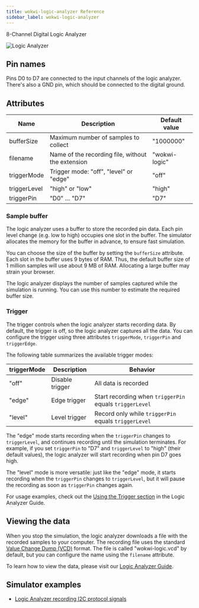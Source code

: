 ```yaml
---
title: wokwi-logic-analyzer Reference
sidebar_label: wokwi-logic-analyzer
---
```


8-Channel Digital Logic Analyzer

![Logic Analyzer](wokwi-logic-analyzer.svg)

## Pin names

Pins D0 to D7 are connected to the input channels of the logic analyzer. There's also a GND pin, which should be connected to the digital ground.

## Attributes

| Name         | Description                                       | Default value |
| ------------ | ------------------------------------------------- | ------------- |
| bufferSize   | Maximum number of samples to collect              | "1000000"     |
| filename     | Name of the recording file, without the extension | "wokwi-logic" |
| triggerMode  | Trigger mode: "off", "level" or "edge"            | "off"         |
| triggerLevel | "high" or "low"                                   | "high"        |
| triggerPin   | "D0" … "D7"                                       | "D7"          |

### Sample buffer

The logic analyzer uses a buffer to store the recorded pin data. Each pin level change (e.g. low to high) occupies one slot in the buffer. The simulator allocates
the memory for the buffer in advance, to ensure fast simulation.

You can choose the size of the buffer by setting the `bufferSize` attribute. Each slot in the buffer uses 9 bytes of RAM. Thus, the default buffer size of 1 million
samples will use about 9 MB of RAM. Allocating a large buffer may strain your browser.

The logic analyzer displays the number of samples captured while the simulation is running. You can use this number to estimate the required buffer size.

### Trigger

The trigger controls when the logic analyzer starts recording data. By default, the trigger is off, so the logic analyzer captures all the data. You can configure the trigger using three attributes `triggerMode`, `triggerPin` and `triggerEdge`.

The following table summarizes the available trigger modes:

| triggerMode | Description     | Behavior                                                |
| ----------- | --------------- | ------------------------------------------------------- |
| "off"       | Disable trigger | All data is recorded                                    |
| "edge"      | Edge trigger    | Start recording when `triggerPin` equals `triggerLevel` |
| "level"     | Level trigger   | Record only while `triggerPin` equals `triggerLevel`    |

The "edge" mode starts recording when the `triggerPin` changes to `triggerLevel`, and continues recording until the simulation terminates. For example, if you set `triggerPin` to "D7" and `triggerLevel` to "high" (their default values), the logic analyzer will start recording when pin D7 goes high.

The "level" mode is more versatile: just like the "edge" mode, it starts recording when the `triggerPin` changes to `triggerLevel`, but it will pause the recording as soon as `triggerPin` changes again.

For usage examples, check out the [Using the Trigger section](../guides/logic-analyzer#using-the-trigger) in the Logic Analyzer Guide.

## Viewing the data

When you stop the simulation, the logic analyzer downloads a file with the recorded samples to your computer. The recording file uses the standard [Value Change Dump (VCD)](https://en.wikipedia.org/wiki/Value_change_dump) format. The file is called "wokwi-logic.vcd" by default, but you can configure the name using the `filename` attribute.

To learn how to view the data, please visit our [Logic Analyzer Guide](../guides/logic-analyzer#using-the-logic-analyzer).

## Simulator examples

- [Logic Analyzer recording I2C protocol signals](https://wokwi.com/projects/325933824665977428)
